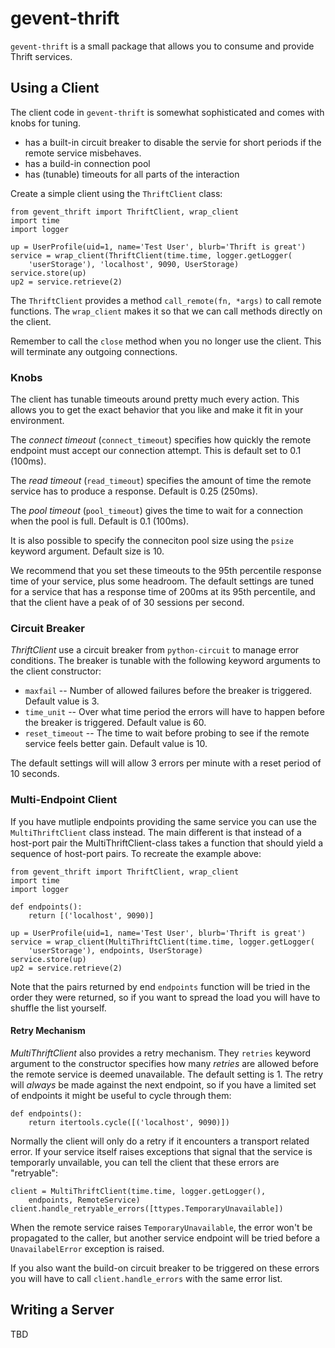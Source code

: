 # gevent-thrift #

`gevent-thrift` is a small package that allows you to consume and
provide Thrift services.

## Using a Client ##

The client code in `gevent-thrift` is somewhat sophisticated and comes
with knobs for tuning.

* has a built-in circuit breaker to disable the servie for short
  periods if the remote service misbehaves.
* has a build-in connection pool
* has (tunable) timeouts for all parts of the interaction

Create a simple client using the `ThriftClient` class:

    from gevent_thrift import ThriftClient, wrap_client
    import time
    import logger

    up = UserProfile(uid=1, name='Test User', blurb='Thrift is great')
    service = wrap_client(ThriftClient(time.time, logger.getLogger(
        'userStorage'), 'localhost', 9090, UserStorage)
    service.store(up)
    up2 = service.retrieve(2)

The `ThriftClient` provides a method `call_remote(fn, *args)` to call
remote functions.  The `wrap_client` makes it so that we can call
methods directly on the client.

Remember to call the `close` method when you no longer use the client.
This will terminate any outgoing connections.

### Knobs ###

The client has tunable timeouts around pretty much every action.  This
allows you to get the exact behavior that you like and make it fit in
your environment.

The *connect timeout* (`connect_timeout`) specifies how quickly the
remote endpoint must accept our connection attempt.  This is default
set to 0.1 (100ms).

The *read timeout* (`read_timeout`) specifies the amount of time the
remote service has to produce a response.  Default is 0.25 (250ms).

The *pool timeout* (`pool_timeout`) gives the time to wait for a
connection when the pool is full.  Default is 0.1 (100ms).

It is also possible to specify the conneciton pool size using the
`psize` keyword argument.  Default size is 10.

We recommend that you set these timeouts to the 95th percentile
response time of your service, plus some headroom.  The default
settings are tuned for a service that has a response time of 200ms at
its 95th percentile, and that the client have a peak of of 30 sessions
per second.

### Circuit Breaker ###

*ThriftClient* use a circuit breaker from `python-circuit` to manage
error conditions.   The breaker is tunable with the following keyword
arguments to the client constructor:

* `maxfail` -- Number of allowed failures before the breaker is
  triggered.  Default value is 3.
* `time_unit` -- Over what time period the errors will have to happen
  before the breaker is triggered.  Default value is 60.
* `reset_timeout` -- The time to wait before probing to see if the
  remote service feels better gain.   Default value is 10.

The default settings will will allow 3 errors per minute with a reset
period of 10 seconds.

### Multi-Endpoint Client ###

If you have mutliple endpoints providing the same service you can use
the `MultiThriftClient` class instead.  The main different is that
instead of a host-port pair the MultiThriftClient-class takes a
function that should yield a sequence of host-port pairs.  To recreate
the example above:

    from gevent_thrift import ThriftClient, wrap_client
    import time
    import logger

    def endpoints():
        return [('localhost', 9090)]

    up = UserProfile(uid=1, name='Test User', blurb='Thrift is great')
    service = wrap_client(MultiThriftClient(time.time, logger.getLogger(
        'userStorage'), endpoints, UserStorage)
    service.store(up)
    up2 = service.retrieve(2)

Note that the pairs returned by end `endpoints` function will be tried
in the order they were returned, so if you want to spread the load you
will have to shuffle the list yourself.

#### Retry Mechanism ####

*MultiThriftClient* also provides a retry mechanism.  They `retries`
keyword argument to the constructor specifies how many *retries* are
allowed before the remote service is deemed unavailable.  The default
setting is 1.  The retry will *always* be made against the next
endpoint, so if you have a limited set of endpoints it might be useful
to cycle through them:

    def endpoints():
        return itertools.cycle([('localhost', 9090)])

Normally the client will only do a retry if it encounters a transport
related error.  If your service itself raises exceptions that signal
that the service is temporarly unvailable, you can tell the client
that these errors are "retryable":

    client = MultiThriftClient(time.time, logger.getLogger(),
        endpoints, RemoteService)
    client.handle_retryable_errors([ttypes.TemporaryUnavailable])

When the remote service raises `TemporaryUnavailable`, the error won't
be propagated to the caller, but another service endpoint will be
tried before a `UnavailabelError` exception is raised.

If you also want the build-on circuit breaker to be triggered on these
errors you will have to call `client.handle_errors` with the same
error list.

## Writing a Server ##

TBD


